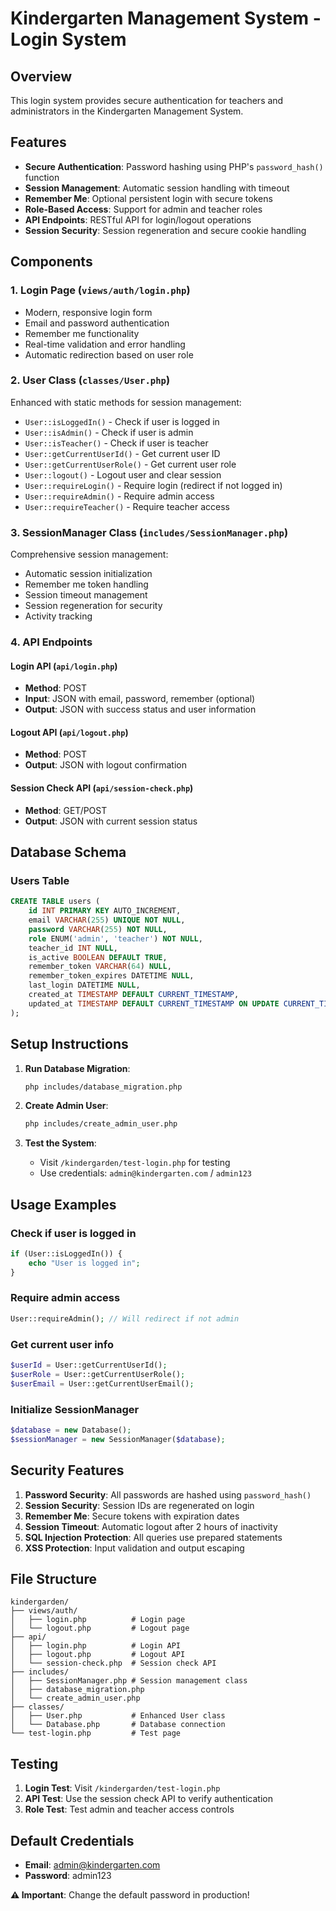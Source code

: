# Kindergarten Management System - Login System

## Overview
This login system provides secure authentication for teachers and administrators in the Kindergarten Management System.

## Features
- **Secure Authentication**: Password hashing using PHP's `password_hash()` function
- **Session Management**: Automatic session handling with timeout
- **Remember Me**: Optional persistent login with secure tokens
- **Role-Based Access**: Support for admin and teacher roles
- **API Endpoints**: RESTful API for login/logout operations
- **Session Security**: Session regeneration and secure cookie handling

## Components

### 1. Login Page (`views/auth/login.php`)
- Modern, responsive login form
- Email and password authentication
- Remember me functionality
- Real-time validation and error handling
- Automatic redirection based on user role

### 2. User Class (`classes/User.php`)
Enhanced with static methods for session management:
- `User::isLoggedIn()` - Check if user is logged in
- `User::isAdmin()` - Check if user is admin
- `User::isTeacher()` - Check if user is teacher
- `User::getCurrentUserId()` - Get current user ID
- `User::getCurrentUserRole()` - Get current user role
- `User::logout()` - Logout user and clear session
- `User::requireLogin()` - Require login (redirect if not logged in)
- `User::requireAdmin()` - Require admin access
- `User::requireTeacher()` - Require teacher access

### 3. SessionManager Class (`includes/SessionManager.php`)
Comprehensive session management:
- Automatic session initialization
- Remember me token handling
- Session timeout management
- Session regeneration for security
- Activity tracking

### 4. API Endpoints

#### Login API (`api/login.php`)
- **Method**: POST
- **Input**: JSON with email, password, remember (optional)
- **Output**: JSON with success status and user information

#### Logout API (`api/logout.php`)
- **Method**: POST
- **Output**: JSON with logout confirmation

#### Session Check API (`api/session-check.php`)
- **Method**: GET/POST
- **Output**: JSON with current session status

## Database Schema

### Users Table
```sql
CREATE TABLE users (
    id INT PRIMARY KEY AUTO_INCREMENT,
    email VARCHAR(255) UNIQUE NOT NULL,
    password VARCHAR(255) NOT NULL,
    role ENUM('admin', 'teacher') NOT NULL,
    teacher_id INT NULL,
    is_active BOOLEAN DEFAULT TRUE,
    remember_token VARCHAR(64) NULL,
    remember_token_expires DATETIME NULL,
    last_login DATETIME NULL,
    created_at TIMESTAMP DEFAULT CURRENT_TIMESTAMP,
    updated_at TIMESTAMP DEFAULT CURRENT_TIMESTAMP ON UPDATE CURRENT_TIMESTAMP
);
```

## Setup Instructions

1. **Run Database Migration**:
   ```bash
   php includes/database_migration.php
   ```

2. **Create Admin User**:
   ```bash
   php includes/create_admin_user.php
   ```

3. **Test the System**:
   - Visit `/kindergarden/test-login.php` for testing
   - Use credentials: `admin@kindergarten.com` / `admin123`

## Usage Examples

### Check if user is logged in
```php
if (User::isLoggedIn()) {
    echo "User is logged in";
}
```

### Require admin access
```php
User::requireAdmin(); // Will redirect if not admin
```

### Get current user info
```php
$userId = User::getCurrentUserId();
$userRole = User::getCurrentUserRole();
$userEmail = User::getCurrentUserEmail();
```

### Initialize SessionManager
```php
$database = new Database();
$sessionManager = new SessionManager($database);
```

## Security Features

1. **Password Security**: All passwords are hashed using `password_hash()`
2. **Session Security**: Session IDs are regenerated on login
3. **Remember Me**: Secure tokens with expiration dates
4. **Session Timeout**: Automatic logout after 2 hours of inactivity
5. **SQL Injection Protection**: All queries use prepared statements
6. **XSS Protection**: Input validation and output escaping

## File Structure
```
kindergarden/
├── views/auth/
│   ├── login.php          # Login page
│   └── logout.php         # Logout page
├── api/
│   ├── login.php          # Login API
│   ├── logout.php         # Logout API
│   └── session-check.php  # Session check API
├── includes/
│   ├── SessionManager.php # Session management class
│   ├── database_migration.php
│   └── create_admin_user.php
├── classes/
│   ├── User.php           # Enhanced User class
│   └── Database.php       # Database connection
└── test-login.php         # Test page
```

## Testing

1. **Login Test**: Visit `/kindergarden/test-login.php`
2. **API Test**: Use the session check API to verify authentication
3. **Role Test**: Test admin and teacher access controls

## Default Credentials
- **Email**: admin@kindergarten.com
- **Password**: admin123

**⚠️ Important**: Change the default password in production!
